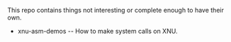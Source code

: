 This repo contains things not interesting or complete enough to have their own.

  * xnu-asm-demos -- How to make system calls on XNU.

